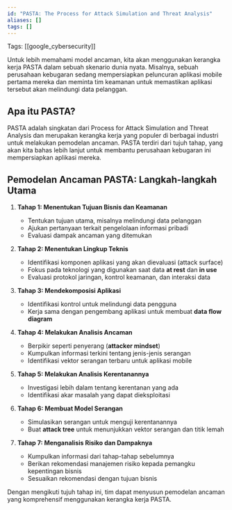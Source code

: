 ```yaml
---
id: "PASTA: The Process for Attack Simulation and Threat Analysis"
aliases: []
tags: []
---
```


Tags: [[google_cybersecurity]]

Untuk lebih memahami model ancaman, kita akan menggunakan kerangka kerja PASTA dalam sebuah skenario dunia nyata. Misalnya, sebuah perusahaan kebugaran sedang mempersiapkan peluncuran aplikasi mobile pertama mereka dan meminta tim keamanan untuk memastikan aplikasi tersebut akan melindungi data pelanggan.

## Apa itu PASTA?
PASTA adalah singkatan dari Process for Attack Simulation and Threat Analysis dan merupakan kerangka kerja yang populer di berbagai industri untuk melakukan pemodelan ancaman. PASTA terdiri dari tujuh tahap, yang akan kita bahas lebih lanjut untuk membantu perusahaan kebugaran ini mempersiapkan aplikasi mereka.

## Pemodelan Ancaman PASTA: Langkah-langkah Utama

1. **Tahap 1: Menentukan Tujuan Bisnis dan Keamanan**
   - Tentukan tujuan utama, misalnya melindungi data pelanggan
   - Ajukan pertanyaan terkait pengelolaan informasi pribadi
   - Evaluasi dampak ancaman yang ditemukan

2. **Tahap 2: Menentukan Lingkup Teknis**
   - Identifikasi komponen aplikasi yang akan dievaluasi (attack surface)
   - Fokus pada teknologi yang digunakan saat data **at rest** dan **in use**
   - Evaluasi protokol jaringan, kontrol keamanan, dan interaksi data

3. **Tahap 3: Mendekomposisi Aplikasi**
   - Identifikasi kontrol untuk melindungi data pengguna
   - Kerja sama dengan pengembang aplikasi untuk membuat **data flow diagram**

4. **Tahap 4: Melakukan Analisis Ancaman**
   - Berpikir seperti penyerang (**attacker mindset**)
   - Kumpulkan informasi terkini tentang jenis-jenis serangan
   - Identifikasi vektor serangan terbaru untuk aplikasi mobile

5. **Tahap 5: Melakukan Analisis Kerentanannya**
   - Investigasi lebih dalam tentang kerentanan yang ada
   - Identifikasi akar masalah yang dapat dieksploitasi

6. **Tahap 6: Membuat Model Serangan**
   - Simulasikan serangan untuk menguji kerentanannya
   - Buat **attack tree** untuk menunjukkan vektor serangan dan titik lemah

7. **Tahap 7: Menganalisis Risiko dan Dampaknya**
   - Kumpulkan informasi dari tahap-tahap sebelumnya
   - Berikan rekomendasi manajemen risiko kepada pemangku kepentingan bisnis
   - Sesuaikan rekomendasi dengan tujuan bisnis


Dengan mengikuti tujuh tahap ini, tim dapat menyusun pemodelan ancaman yang komprehensif menggunakan kerangka kerja PASTA.
